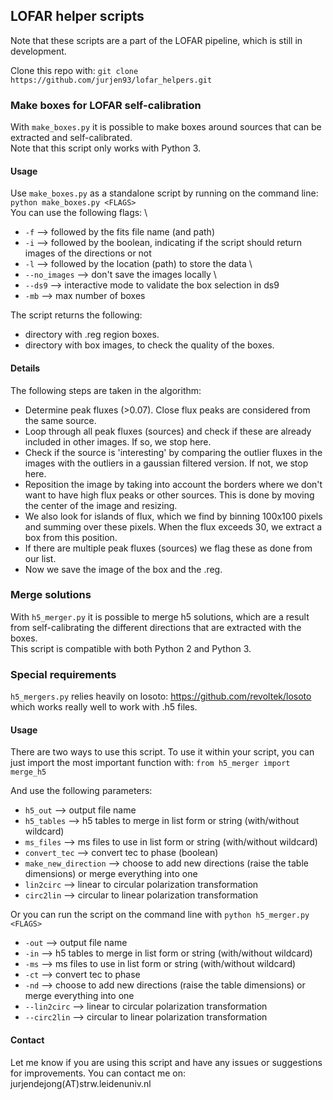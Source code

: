 ## LOFAR helper scripts

Note that these scripts are a part of the LOFAR pipeline, which is still in development.

Clone this repo with: ```git clone https://github.com/jurjen93/lofar_helpers.git```

### Make boxes for LOFAR self-calibration

With ```make_boxes.py``` it is possible to make boxes around sources that can be extracted and self-calibrated.\
Note that this script only works with Python 3.

#### Usage

Use ```make_boxes.py``` as a standalone script by running on the command line:\
```python make_boxes.py <FLAGS>``` \
You can use the following flags: \
* ```-f``` --> followed by the fits file name (and path)
* ```-i``` --> followed by the boolean, indicating if the script should return images of the directions or not
* ```-l``` --> followed by the location (path) to store the data \
* ```--no_images``` --> don't save the images locally \
* ```--ds9``` --> interactive mode to validate the box selection in ds9
* ```-mb``` --> max number of boxes

The script returns the following:
* directory with .reg region boxes.
* directory with box images, to check the quality of the boxes.

#### Details
The following steps are taken in the algorithm:
* Determine peak fluxes (>0.07). Close flux peaks are considered from the same source.
* Loop through all peak fluxes (sources) and check if these are already included in other images. If so, we stop here.
* Check if the source is 'interesting' by comparing the outlier fluxes in the images with the outliers in a gaussian filtered version. If not, we stop here.
* Reposition the image by taking into account the borders where we don't want to have high flux peaks or other sources. This is done by moving the center of the image and resizing.
* We also look for islands of flux, which we find by binning 100x100 pixels and summing over these pixels. When the flux exceeds 30, we extract a box from this position.
* If there are multiple peak fluxes (sources) we flag these as done from our list.
* Now we save the image of the box and the .reg.

### Merge solutions

With ```h5_merger.py``` it is possible to merge h5 solutions, which are a result from self-calibrating the different directions that are extracted with the boxes.\
This script is compatible with both Python 2 and Python 3.

### Special requirements

```h5_mergers.py``` relies heavily on losoto: https://github.com/revoltek/losoto
which works really well to work with .h5 files.

#### Usage

There are two ways to use this script. To use it within your script, you can
just import the most important function with:
```from h5_merger import merge_h5```

And use the following parameters:
* ```h5_out``` --> output file name
* ```h5_tables``` --> h5 tables to merge in list form or string (with/without wildcard)
* ```ms_files``` --> ms files to use in list form or string (with/without wildcard)
* ```convert_tec``` --> convert tec to phase (boolean)
* ```make_new_direction``` --> choose to add new directions (raise the table dimensions) or merge everything into one
* ```lin2circ``` --> linear to circular polarization transformation
* ```circ2lin``` --> circular to linear polarization transformation

Or you can run the script on the command line with
```python h5_merger.py <FLAGS>```
* ```-out``` --> output file name
* ```-in``` --> h5 tables to merge in list form or string (with/without wildcard)
* ```-ms``` --> ms files to use in list form or string (with/without wildcard)
* ```-ct``` --> convert tec to phase
* ```-nd``` --> choose to add new directions (raise the table dimensions) or merge everything into one
* ```--lin2circ``` --> linear to circular polarization transformation
* ```--circ2lin``` --> circular to linear polarization transformation

#### Contact
Let me know if you are using this script and have any issues or suggestions for improvements.
You can contact me on: jurjendejong(AT)strw.leidenuniv.nl
